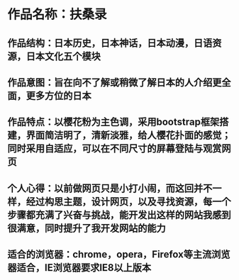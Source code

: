 # 作品名称：扶桑录

## 作品结构：日本历史，日本神话，日本动漫，日语资源，日本文化五个模块

## 作品意图：旨在向不了解或稍微了解日本的人介绍更全面，更多方位的日本

## 作品特点：以樱花粉为主色调，采用bootstrap框架搭建，界面简洁明了，清新淡雅，给人樱花扑面的感觉；同时采用自适应，可以在不同尺寸的屏幕登陆与观赏网页

## 个人心得：以前做网页只是小打小闹，而这回并不一样，经过构思主题，设计网页，以及寻找资源，每一个步骤都充满了兴奋与挑战，能开发出这样的网站我感到很满意，同时提升了我开发网站的能力

## 适合的浏览器：chrome，opera，Firefox等主流浏览器适合，IE浏览器要求IE8以上版本

